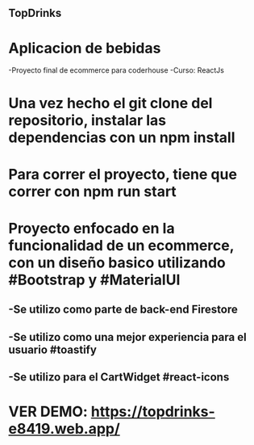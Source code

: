 ## TopDrinks

# Aplicacion de bebidas

-Proyecto final de ecommerce para coderhouse
-Curso: ReactJs

# Una vez hecho el git clone del repositorio, instalar las dependencias con un npm install

# Para correr el proyecto, tiene que correr con npm run start

# Proyecto enfocado en la funcionalidad de un ecommerce, con un diseño basico utilizando #Bootstrap y #MaterialUI

## -Se utilizo como parte de back-end Firestore

## -Se utilizo como una mejor experiencia para el usuario #toastify

## -Se utilizo para el CartWidget #react-icons

# VER DEMO: https://topdrinks-e8419.web.app/
